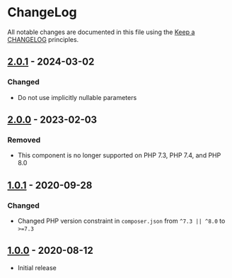 # ChangeLog

All notable changes are documented in this file using the [Keep a CHANGELOG](https://keepachangelog.com/) principles.

## [2.0.1] - 2024-03-02

### Changed

- Do not use implicitly nullable parameters

## [2.0.0] - 2023-02-03

### Removed

- This component is no longer supported on PHP 7.3, PHP 7.4, and PHP 8.0

## [1.0.1] - 2020-09-28

### Changed

- Changed PHP version constraint in `composer.json` from `^7.3 || ^8.0` to `>=7.3`

## [1.0.0] - 2020-08-12

- Initial release

[2.0.1]: https://github.com/sebastianbergmann/cli-parser/compare/2.0.0...2.0.1
[2.0.0]: https://github.com/sebastianbergmann/cli-parser/compare/1.0.1...2.0.0
[1.0.1]: https://github.com/sebastianbergmann/cli-parser/compare/1.0.0...1.0.1
[1.0.0]: https://github.com/sebastianbergmann/cli-parser/compare/bb7bb3297957927962b0a3335befe7b66f7462e9...1.0.0
